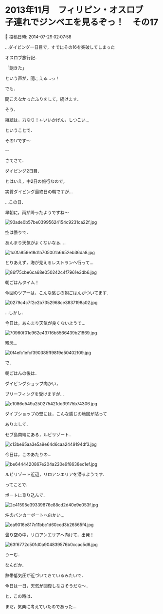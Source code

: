 # 2013年11月　フィリピン・オスロブ　子連れでジンベエを見るぞっ！　その17

📅 投稿日時: 2014-07-29 02:07:58

…ダイビング一日目で，すでにその16を突破してしまった


オスロブ旅行記．





「飽きた」


という声が，聞こえる…っ！


でも．


聞こえなかったふりをして，続けます．





そう．


継続は，力なり！←いいかげん，しつこい…





ということで．


その17です～





--


さてさて．


ダイビング2日目．


とはいえ，中2日の旅行なので，


実質ダイビング最終日の朝ですが…





…この日．


早朝に，雨が降ったようですね～




![93ade0b57be03995624154c9231ca22f.jpg](images/93ade0b57be03995624154c9231ca22f.jpg)




空は曇りで．


あんまり天気がよくないなぁ…．




![1c0fa859e18d1a705001a6652eb36da8.jpg](images/1c0fa859e18d1a705001a6652eb36da8.jpg)







とりあえず，海が見えるレストランへ行って…




![86f75cbe6ca68e050242c4f7961e3db6.jpg](images/86f75cbe6ca68e050242c4f7961e3db6.jpg)




朝ごはんタイム！


今回のツアーは，こんな感じの朝ごはんがついてます．




![0279c4c7f2e2b7352968ce3837198a02.jpg](images/0279c4c7f2e2b7352968ce3837198a02.jpg)




…しかし．


今日は，あんまり天気が良くないようで…




![70960f01e962e437f6b5566439b21869.jpg](images/70960f01e962e437f6b5566439b21869.jpg)




残念…







![0f4efc1efcf390385ff9819e50402f09.jpg](images/0f4efc1efcf390385ff9819e50402f09.jpg)







で．


朝ごはんの後は．


ダイビングショップ向かい，


ブリーフィングを受けますが…




![e1086d549a250275421dd39175b74306.jpg](images/e1086d549a250275421dd39175b74306.jpg)




ダイブショップの壁には，こんな感じの地図が貼って


ありまして．


セブ島南端にある，ルビリゾート．




![c13be65aa3e5a9e64d6caa2449194df3.jpg](images/c13be65aa3e5a9e64d6caa2449194df3.jpg)




今日は，このあたりの…




![be6444420867e204a220e9f8638ec1ef.jpg](images/be6444420867e204a220e9f8638ec1ef.jpg)




ルビリゾート近辺，リロアンエリアを潜るようです．





ってことで．


ボートに乗り込んで．




![2c41595e39339876e88cd2d40e9e053f.jpg](images/2c41595e39339876e88cd2d40e9e053f.jpg)




沖のバンカーボートへ向かい…




![ea9016e817c11bbc1d60ccd3b26565f4.jpg](images/ea9016e817c11bbc1d60ccd3b26565f4.jpg)




曇り空の中，リロアンエリアへ向けて，出発！




![63f6772c501d0a904839576b0ccac5d6.jpg](images/63f6772c501d0a904839576b0ccac5d6.jpg)




うーむ．


なんだか．


熱帯低気圧が近づいてきているみたいで．


今日は一日，天気が回復しなさそうだな～．


と，この時は．


まだ，気楽に考えていたのであった…
